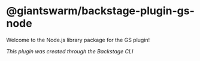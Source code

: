 # @giantswarm/backstage-plugin-gs-node

Welcome to the Node.js library package for the GS plugin!

_This plugin was created through the Backstage CLI_
